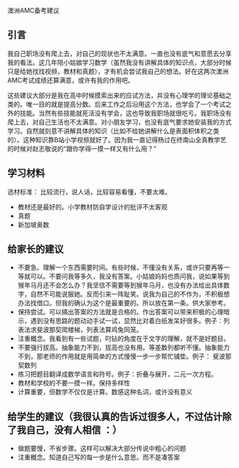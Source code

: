 澳洲AMC备考建议

## 引言

我自己职场没有爬上去，对自己的现状也不太满意。一直也没有底气和意愿去分享我的看法。这几年陪小姑娘学习数学（虽然我没有讲解具体的知识点，大部分时候只是给她找找视频，教材和真题），才有机会尝试我自己的想法。好在这两次澳洲AMC考试成绩还算满意，或许有我的作用吧。

这些建议大部分是我在高中时候摸索出来的应试方法，并没有心理学的理论基础之类的。唯一目的就是提高分数。后来工作之后沿用这个方法，也学会了一个考试之外的技能。当然有些技能就死活没有学会，这也导致我职场就很吃亏。我职场没有爬上去，对自己生活也不太满意。对小朋友学习，也没有底气要求她安装我的方式学习。自然就刻意不讲解具体的知识（比如不给她讲解什么是表面积体积之类的）。这种知识靠B站小学视频就好了。因为我一直记得杨过在终南山全真教学艺的时候对赵志敬说的“跟你学得一摸一样又有什么用？”


## 学习材料
选材标准： 比较流行，说人话，比较容易看懂，不要太难。
- 教材还是最好的。小学教材防自学设计的批评不太客观
- 真题
- 新加坡奥数

## 给家长的建议
- 不要急。理解一个东西需要时间。有些时候，不懂没有关系，或许只要再等一等就可以。不要问我等多久，我没有答案。小姑娘妈妈也质问我，说如果等到猴年马月还不会怎么办？我坚信不需要等到猴年马月，也没有办法给出具体数字，自然不可能说服她。反而引来一阵耻笑。说我为自己的不作为，不积极想办法找借口。但我的确认为这个是最重要的。所以放在第一条。供大家参考。
- 保持尝试。可以搞出答案的方法就是合格的。作出答案可以带来积极的心理暗示，遇到没有思路的题动动手试一试，显然比对着白纸发呆好很多。例子：列表法求斐波那契爬楼梯，列表法算鸡兔同笼。
- 注重概念。我看到有一些试题，叼钻的角度在于文字的理解，就不是好题目。
- 不要强行拔高。抽象能力不到，拔高也没有用。等差数列都听不懂。抽象能力不到，那老师的作用就是用简单的方式慢慢一步一步帮忙铺垫。例子： 斐波那契数列
- 练习把题目翻译成数学语言和符号。例子：折叠与展开，二元一次方程。
- 教材和学校的不要一摸一样。保持多样性
- 计算重要，但数学不仅仅是计算。数感这种名词，或许没有意义

## 给学生的建议（我很认真的告诉过很多人，不过估计除了我自己，没有人相信 ：）
- 做题要慢，不省步骤。这样可以解决大部分传说中粗心的问题
- 注重概念。知道自己写的每一步是什么意思。而不是凑答案
